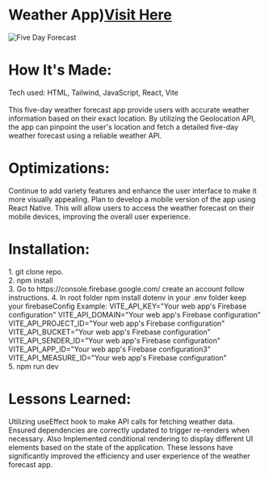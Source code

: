 
<div id="header" >
 <h1  class="heading-element" dir="auto">Weather App)<a href="https://fladev-weather.netlify.app/">Visit Here</a></h1>
 <img src="" alt="Five Day Forecast">

</div>

<div id="header" >
 <h1 class="heading-element" dir="auto">How It's Made:</h1>
 Tech used: HTML, Tailwind, JavaScript, React, Vite<br/><br/>
This five-day weather forecast app provide users with accurate weather information based on their exact location. By utilizing the Geolocation API, the app can pinpoint the user's location and fetch a detailed five-day weather forecast using a reliable weather API.
</div>

<div id="header" >
 <h1 class="heading-element" dir="auto">Optimizations:</h1>
  Continue to add variety features  and enhance the user interface to make it more visually appealing. Plan to develop a mobile version of the app using React Native. This will allow users to access the weather forecast on their mobile devices, improving the overall user experience.
</div>
<div id="header" >
 <h1 class="heading-element" dir="auto">Installation:</h1>
 1. git clone repo.<br/>
 2. npm install<br/>
 3. Go to https://console.firebase.google.com/ create an account follow instructions.
 4. In root folder npm install dotenv in your .env folder keep your firebaseConfig 
  Example:
  VITE_API_KEY="Your web app's Firebase configuration"
  VITE_API_DOMAIN="Your web app's Firebase configuration"
  VITE_API_PROJECT_ID="Your web app's Firebase configuration"
  VITE_API_BUCKET="Your web app's Firebase configuration"
  VITE_API_SENDER_ID="Your web app's Firebase configuration"
  VITE_API_APP_ID="Your web app's Firebase configuration3"
  VITE_API_MEASURE_ID="Your web app's Firebase configuration"<br/>
  5. npm run dev
</div>

<div id="header">
 <h1 class="heading-element" dir="auto">Lessons Learned:</h1>
  Utilizing useEffect hook to make API calls for fetching weather data. Ensured dependencies are correctly updated to trigger re-renders when necessary.
  Also Implemented conditional rendering to display different UI elements based on the state of the application. These lessons have significantly improved the efficiency and user experience of the weather forecast app.
</div>
